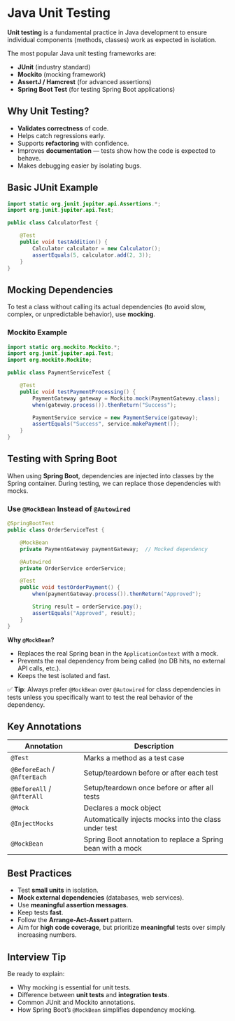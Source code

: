 # Java Unit Testing

**Unit testing** is a fundamental practice in Java development to ensure individual components (methods, classes) work as expected in isolation.

The most popular Java unit testing frameworks are:

- **JUnit** (industry standard)
- **Mockito** (mocking framework)
- **AssertJ / Hamcrest** (for advanced assertions)
- **Spring Boot Test** (for testing Spring Boot applications)

## Why Unit Testing?

- **Validates correctness** of code.
- Helps catch regressions early.
- Supports **refactoring** with confidence.
- Improves **documentation** — tests show how the code is expected to behave.
- Makes debugging easier by isolating bugs.

## Basic JUnit Example

```java
import static org.junit.jupiter.api.Assertions.*;
import org.junit.jupiter.api.Test;

public class CalculatorTest {

    @Test
    public void testAddition() {
        Calculator calculator = new Calculator();
        assertEquals(5, calculator.add(2, 3));
    }
}
```

## Mocking Dependencies

To test a class without calling its actual dependencies (to avoid slow, complex, or unpredictable behavior), use **mocking**.

### Mockito Example

```java
import static org.mockito.Mockito.*;
import org.junit.jupiter.api.Test;
import org.mockito.Mockito;

public class PaymentServiceTest {

    @Test
    public void testPaymentProcessing() {
        PaymentGateway gateway = Mockito.mock(PaymentGateway.class);
        when(gateway.process()).thenReturn("Success");

        PaymentService service = new PaymentService(gateway);
        assertEquals("Success", service.makePayment());
    }
}
```

## Testing with Spring Boot

When using **Spring Boot**, dependencies are injected into classes by the Spring container. During testing, we can replace those dependencies with mocks.

### Use `@MockBean` Instead of `@Autowired`

```java
@SpringBootTest
public class OrderServiceTest {

    @MockBean
    private PaymentGateway paymentGateway;  // Mocked dependency

    @Autowired
    private OrderService orderService;

    @Test
    public void testOrderPayment() {
        when(paymentGateway.process()).thenReturn("Approved");

        String result = orderService.pay();
        assertEquals("Approved", result);
    }
}
```

**Why `@MockBean`?**

- Replaces the real Spring bean in the `ApplicationContext` with a mock.
- Prevents the real dependency from being called (no DB hits, no external API calls, etc.).
- Keeps the test isolated and fast.

✅ **Tip**: Always prefer `@MockBean` over `@Autowired` for class dependencies in tests unless you specifically want to test the real behavior of the dependency.

## Key Annotations

| Annotation                   | Description                                                 |
| ---------------------------- | ----------------------------------------------------------- |
| `@Test`                      | Marks a method as a test case                               |
| `@BeforeEach` / `@AfterEach` | Setup/teardown before or after each test                    |
| `@BeforeAll` / `@AfterAll`   | Setup/teardown once before or after all tests               |
| `@Mock`                      | Declares a mock object                                      |
| `@InjectMocks`               | Automatically injects mocks into the class under test       |
| `@MockBean`                  | Spring Boot annotation to replace a Spring bean with a mock |

## Best Practices

- Test **small units** in isolation.
- **Mock external dependencies** (databases, web services).
- Use **meaningful assertion messages**.
- Keep tests **fast**.
- Follow the **Arrange-Act-Assert** pattern.
- Aim for **high code coverage**, but prioritize **meaningful** tests over simply increasing numbers.

## Interview Tip

Be ready to explain:

- Why mocking is essential for unit tests.
- Difference between **unit tests** and **integration tests**.
- Common JUnit and Mockito annotations.
- How Spring Boot’s `@MockBean` simplifies dependency mocking.
